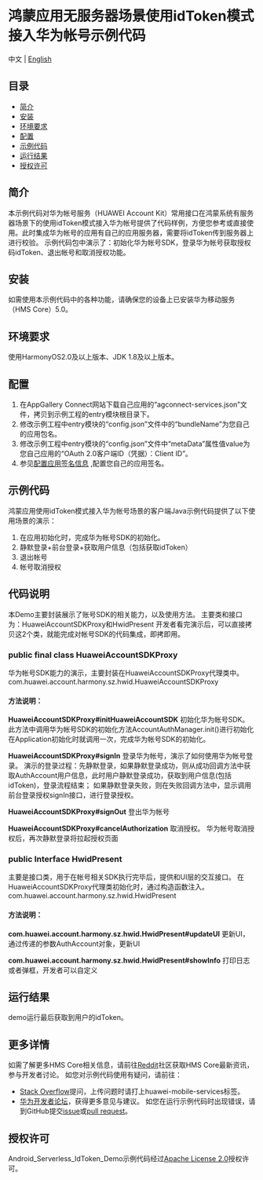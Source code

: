 # 鸿蒙应用无服务器场景使用idToken模式接入华为帐号示例代码

中文 | [English](README.md) 

## 目录
* [简介](#简介)
* [安装](#安装)
* [环境要求](#环境要求)
* [配置](#配置)
* [示例代码](#示例代码)
* [运行结果](#运行结果)
* [授权许可](#授权许可)

## 简介
本示例代码对华为帐号服务（HUAWEI Account Kit）常用接口在鸿蒙系统有服务器场景下的使用idToken模式接入华为帐号提供了代码样例，方便您参考或直接使用。此时集成华为帐号的应用有自己的应用服务器，需要将idToken传到服务器上进行校验。
示例代码包中演示了：初始化华为帐号SDK，登录华为帐号获取授权码idToken、退出帐号和取消授权功能。

## 安装
如需使用本示例代码中的各种功能，请确保您的设备上已安装华为移动服务（HMS Core）5.0。

## 环境要求
使用HarmonyOS2.0及以上版本、JDK 1.8及以上版本。

## 配置
1. 在AppGallery Connect网站下载自己应用的“agconnect-services.json”文件，拷贝到示例工程的entry模块根目录下。
2. 修改示例工程中entry模块的“config.json”文件中的“bundleName”为您自己的应用包名。
3. 修改示例工程中entry模块的“config.json”文件中“metaData”属性值value为您自己应用的“OAuth 2.0客户端ID（凭据）：Client ID”。
4. 参见[配置应用签名信息](https://developer.huawei.com/consumer/cn/doc/development/HMSCore-Guides/harmonyos-java-config-app-signing-0000001199536987) ,配置您自己的应用签名。

## 示例代码
鸿蒙应用使用idToken模式接入华为帐号场景的客户端Java示例代码提供了以下使用场景的演示：
1. 在应用初始化时，完成华为帐号SDK的初始化。
2. 静默登录+前台登录+获取用户信息（包括获取idToken）
3. 退出帐号
4. 帐号取消授权

## 代码说明
本Demo主要封装展示了账号SDK的相关能力，以及使用方法。
主要类和接口为：HuaweiAccountSDKProxy和HwidPresent
开发者看完演示后，可以直接拷贝这2个类，就能完成对帐号SDK的代码集成，即拷即用。

### public final class HuaweiAccountSDKProxy
华为帐号SDK能力的演示，主要封装在HuaweiAccountSDKProxy代理类中。
com.huawei.account.harmony.sz.hwid.HuaweiAccountSDKProxy
#### 方法说明：
**HuaweiAccountSDKProxy#initHuaweiAccountSDK**
初始化华为帐号SDK。
此方法中调用华为帐号SDK的初始化方法AccountAuthManager.init()进行初始化
在Application初始化时就调用一次，完成华为帐号SDK的初始化。

**HuaweiAccountSDKProxy#signIn**
登录华为帐号，演示了如何使用华为帐号登录。
演示的登录过程：先静默登录，如果静默登录成功，则从成功回调方法中获取AuthAccount用户信息，此时用户静默登录成功，获取到用户信息(包括idToken)，登录流程结束；
如果静默登录失败，则在失败回调方法中，显示调用前台登录授权signIn接口，进行登录授权。

**HuaweiAccountSDKProxy#signOut**
登出华为帐号

**HuaweiAccountSDKProxy#cancelAuthorization**
取消授权。
华为帐号取消授权后，再次静默登录将拉起授权页面

### public Interface HwidPresent
主要是接口类，用于在帐号相关SDK执行完毕后，提供和UI层的交互接口。
在HuaweiAccountSDKProxy代理类初始化时，通过构造函数注入。
com.huawei.account.harmony.sz.hwid.HwidPresent
#### 方法说明：
**com.huawei.account.harmony.sz.hwid.HwidPresent#updateUI**
更新UI，通过传递的参数AuthAccount对象，更新UI

**com.huawei.account.harmony.sz.hwid.HwidPresent#showInfo**
打印日志或者弹框，开发者可以自定义

## 运行结果
demo运行最后获取到用户的idToken。

## 更多详情
如需了解更多HMS Core相关信息，请前往[Reddit](https://www.reddit.com/r/HuaweiDevelopers/)社区获取HMS Core最新资讯，参与开发者讨论。
如您对示例代码使用有疑问，请前往：
* [Stack Overflow](https://stackoverflow.com/questions/tagged/huawei-mobile-services)提问，上传问题时请打上huawei-mobile-services标签。
* [华为开发者论坛](https://developer.huawei.com/consumer/cn/forum/block/hms-core)，获得更多意见与建议。
如您在运行示例代码时出现错误，请到GitHub提交[issue](https://github.com/HMS-Core/huawei-account-demo/issues)或[pull request](https://github.com/HMS-Core/huawei-account-demo/pulls)。

## 授权许可
Android_Serverless_IdToken_Demo示例代码经过[Apache License 2.0](http://www.apache.org/licenses/LICENSE-2.0)授权许可。